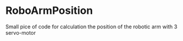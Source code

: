 # RoboArmPosition
Small pice of code for calculation the position of the robotic arm with 3 servo-motor
